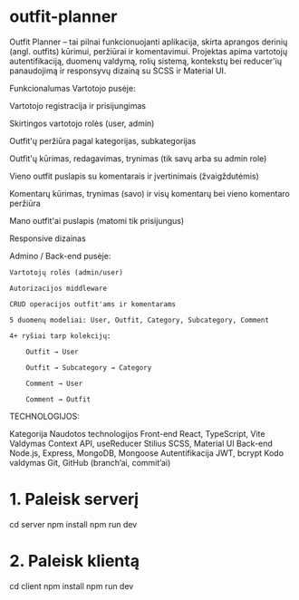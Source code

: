 # outfit-planner

Outfit Planner – tai pilnai funkcionuojanti aplikacija, skirta aprangos derinių (angl. outfits) kūrimui, peržiūrai ir komentavimui. Projektas apima vartotojų autentifikaciją, duomenų valdymą, rolių sistemą, kontekstų bei reducer'ių panaudojimą ir responsyvų dizainą su SCSS ir Material UI.

 Funkcionalumas
 Vartotojo pusėje:

 Vartotojo registracija ir prisijungimas

 Skirtingos vartotojo rolės (user, admin)

 Outfit'ų peržiūra pagal kategorijas, subkategorijas

 Outfit'ų kūrimas, redagavimas, trynimas (tik savų arba su admin role)

 Vieno outfit puslapis su komentarais ir įvertinimais (žvaigždutėmis)

 Komentarų kūrimas, trynimas (savo) ir visų komentarų bei vieno komentaro peržiūra

 Mano outfit'ai puslapis (matomi tik prisijungus)

 Responsive dizainas

 Admino / Back-end pusėje:

    Vartotojų rolės (admin/user)

    Autorizacijos middleware

    CRUD operacijos outfit'ams ir komentarams

    5 duomenų modeliai: User, Outfit, Category, Subcategory, Comment

    4+ ryšiai tarp kolekcijų:

        Outfit → User

        Outfit → Subcategory → Category

        Comment → User

        Comment → Outfit

TECHNOLOGIJOS: 

Kategorija          	Naudotos technologijos
Front-end	            React, TypeScript, Vite
Valdymas	            Context API, useReducer
Stilius	                SCSS, Material UI
Back-end	            Node.js, Express, MongoDB, Mongoose
Autentifikacija	        JWT, bcrypt
Kodo valdymas	        Git, GitHub (branch’ai, commit’ai)


# 1. Paleisk serverį
cd server
npm install
npm run dev

# 2. Paleisk klientą
cd client
npm install
npm run dev
